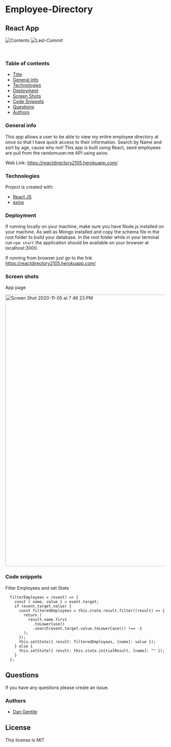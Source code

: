 # Employee-Directory

## React App

![Contents](https://img.shields.io/github/languages/top/dan-gentile/employee-directory)
![Last-Commit](https://img.shields.io/github/last-commit/dan-gentile/employee-directory)

​

### Table of contents

- [Title](#title)
- [General info](#general-info)
- [Technologies](#Technologies)
- [Deployment](#Deployment)
- [Screen Shots](#Screen-shots)
- [Code Snippets](#Code-snippets)
- [Questions](#questions)
- [Authors](#Authors)

### General info

This app allows a user to be able to view my entire employee directory at once so that I have quick access to their information. Search by Name and sort by age, cause why not!
This app is built using React, seed employees are pull from the randomuser.me API using axios.

Web Link: <https://reactdirectory2105.herokuapp.com/>
​

### Technologies

Project is created with:

- [React JS](https://reactjs.org/)
- [axios](https://www.npmjs.com/package/axios)

### Deployment

If running locally on your machine, make sure you have Node.js installed on your machine. As well as Mongo installed and copy the schema file in the root folder to build your database. In the root folder while in your terminal run `npm start` the application should be available on your browser at localhost:3000.

If running from browser just go to the link
<https://reactdirectory2105.herokuapp.com/>

### Screen shots

App page

<img width="854" alt="Screen Shot 2020-11-05 at 7 46 23 PM" src="https://user-images.githubusercontent.com/68626350/98323824-a5fcc780-1f9f-11eb-8896-c0dc224ce29e.png">

### Code snippets

Filter Employees and set State

```
  filterEmployees = (event) => {
    const { name, value } = event.target;
    if (event.target.value) {
      const filteredEmployees = this.state.result.filter((result) => {
        return (
          result.name.first
            .toLowerCase()
            .search(event.target.value.toLowerCase()) !== -1
        );
      });
      this.setState({ result: filteredEmployees, [name]: value });
    } else {
      this.setState({ result: this.state.initialResult, [name]: "" });
    }
  };
```

## Questions

If you have any questions please create an issue.

### Authors

- [Dan Gentile](https://github.com/dan-gentile)
  ​

## License

This license is MIT
